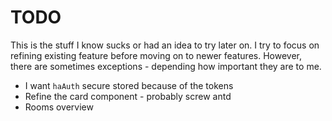 # TODO

This is the stuff I know sucks or had an idea to try later on. I try to focus
on refining existing feature before moving on to newer features.
However, there are sometimes exceptions - depending how important they are to me.

- I want `haAuth` secure stored because of the tokens
- Refine the card component - probably screw antd
- Rooms overview

